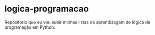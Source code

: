 # logica-programacao
Repositório que eu vou subir minhas listas de aprendizagem de lógica de programação em Python. 
